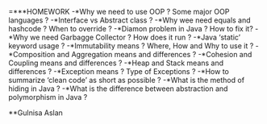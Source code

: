 =***HOMEWORK
-*Why we need to use OOP ? Some major OOP languages ?
-*Interface vs Abstract class ?
-*Why wee need equals and hashcode ? When to override ?
-*Diamon problem in Java ? How to fix it?
-*Why we need Garbagge Collector ? How does it run ?
-*Java ‘static’ keyword usage ?
-*Immutability means ? Where, How and Why to use it ?
-*Composition and Aggregation means and differences ?
-*Cohesion and Coupling means and differences ?
-*Heap and Stack means and differences ?
-*Exception means ? Type of Exceptions ?
-*How to summarize ‘clean code’ as short as possible ?
-*What is the method of hiding in Java ?
-*What is the difference between abstraction and polymorphism in Java ?


**Gulnisa Aslan
